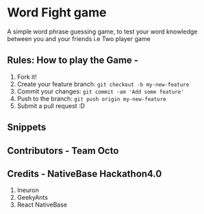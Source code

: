 # Word Fight game

A simple word phrase guessing game, to test your word knowledge between you and your friends i.e Two player game

## Rules: How to play the Game - 

1. Fork it!
2. Create your feature branch: `git checkout -b my-new-feature`
3. Commit your changes: `git commit -am 'Add some feature'`
4. Push to the branch: `git push origin my-new-feature`
5. Submit a pull request :D

## Snippets

## Contributors - Team Octo

## Credits  - NativeBase Hackathon4.0
1. Ineuron
2. GeekyAnts
3. React NativeBase
